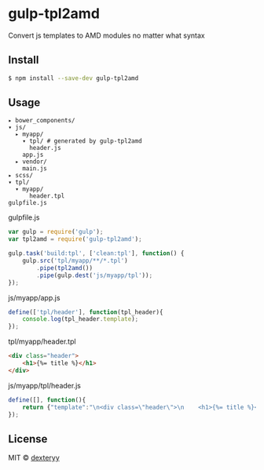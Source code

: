 
# gulp-tpl2amd

Convert js templates to AMD modules no matter what syntax

## Install

```sh
$ npm install --save-dev gulp-tpl2amd
```

## Usage

```
▸ bower_components/
▾ js/
  ▸ myapp/
    ▾ tpl/ # generated by gulp-tpl2amd
      header.js
    app.js
  ▸ vendor/
    main.js
▸ scss/
▾ tpl/
  ▾ myapp/
      header.tpl
gulpfile.js
```

gulpfile.js

```js
var gulp = require('gulp');
var tpl2amd = require('gulp-tpl2amd');

gulp.task('build:tpl', ['clean:tpl'], function() {
    gulp.src('tpl/myapp/**/*.tpl')
        .pipe(tpl2amd())
        .pipe(gulp.dest('js/myapp/tpl'));
});
```

js/myapp/app.js

```js
define(['tpl/header'], function(tpl_header){
    console.log(tpl_header.template);
});

```

tpl/myapp/header.tpl

```html
<div class="header">
    <h1>{%= title %}</h1>
</div>
```

js/myapp/tpl/header.js

```js
define([], function(){
    return {"template":"\n<div class=\"header\">\n    <h1>{%= title %}</h1>\n</div>\n"}; 
});
```

## License

MIT © [dexteryy](http://github.com/dexteryy)
